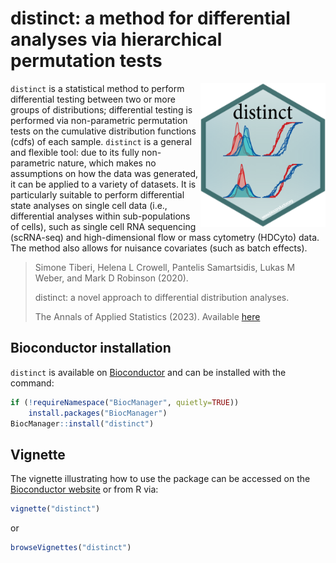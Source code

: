 # distinct: a method for differential analyses via hierarchical permutation tests

<img src="inst/extdata/distinct.png" width="200" align="right"/> 

`distinct` is a statistical method to perform differential testing between two or more groups of distributions; differential testing is performed via non-parametric permutation tests on the cumulative distribution functions (cdfs) of each sample.
`distinct` is a general and flexible tool: due to its fully non-parametric nature, which makes no assumptions on how the data was generated, it can be applied to a variety of datasets.
It is particularly suitable to perform differential state analyses on single cell data (i.e., differential analyses within sub-populations of cells), such as single cell RNA sequencing (scRNA-seq) and high-dimensional flow or mass cytometry (HDCyto) data.
The method also allows for nuisance covariates (such as batch effects).

>  Simone Tiberi, Helena L Crowell, Pantelis Samartsidis, Lukas M Weber, and Mark D Robinson (2020).
>
> distinct: a novel approach to differential distribution analyses.
>
> The Annals of Applied Statistics (2023).
> Available [here](https://www.e-publications.org/ims/submission/AOAS/user/submissionFile/52840?confirm=11abdc0f)

## Bioconductor installation 
`distinct` is available on [Bioconductor](https://bioconductor.org/packages/distinct) and can be installed with the command:
``` r
if (!requireNamespace("BiocManager", quietly=TRUE))
    install.packages("BiocManager")
BiocManager::install("distinct")
```

## Vignette
The vignette illustrating how to use the package can be accessed on the 
[Bioconductor website](https://www.bioconductor.org/packages/release/bioc/vignettes/distinct/inst/doc/distinct.pdf)
or from R via:
``` r
vignette("distinct")
```
or
``` r
browseVignettes("distinct")
```
